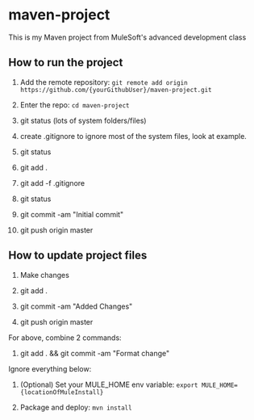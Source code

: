 # maven-project

This is my Maven project from MuleSoft's advanced development class

## How to run the project

1. Add the remote repository: `git remote add origin https://github.com/{yourGithubUser}/maven-project.git`

1. Enter the repo: `cd maven-project`

1. git status (lots of system folders/files)

1. create .gitignore to ignore most of the system files, look at example.

1. git status

1. git add .

1. git add -f .gitignore

1. git status

1. git commit -am "Initial commit"

1. git push origin master


## How to update project files

1. Make changes

1. git add .

1. git commit -am "Added Changes"

1. git push origin master

For above, combine 2 commands:
1. git add . && git commit -am "Format change"

Ignore everything below:

1. (Optional) Set your MULE_HOME env variable: `export MULE_HOME={locationOfMuleInstall}`

1. Package and deploy: `mvn install`